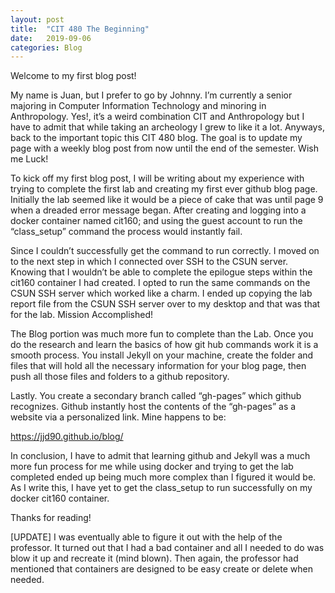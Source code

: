 ```yaml
---
layout: post
title:  "CIT 480 The Beginning"
date:   2019-09-06 
categories: Blog
---
```


Welcome to my first blog post!

My name is Juan, but I prefer to go by Johnny. I’m currently a senior majoring in Computer Information Technology and minoring in Anthropology. Yes!, it’s a weird combination CIT and Anthropology but I have to admit that while taking an archeology I grew to like it a lot. Anyways, back to the important topic this CIT 480 blog. The goal is to update my page with a weekly blog post from now until the end of the semester. Wish me Luck!

To kick off my first blog post, I will be writing about my experience with trying to complete the first lab and creating my first ever github blog page. Initially the lab seemed like it would be a piece of cake that was until page 9 when a dreaded error message began. After creating and logging into a docker container named cit160; and using the guest account to run the “class_setup” command the process would instantly fail.

Since I couldn’t successfully get the command to run correctly. I moved on to the next step in which I connected over SSH to the CSUN server.  Knowing that I wouldn’t be able to complete the epilogue steps within the cit160 container I had created. I opted to run the same commands on the CSUN SSH server which worked like a charm. I ended up copying the lab report file from the CSUN SSH server over to my desktop and that was that for the lab. Mission Accomplished!

The Blog portion was much more fun to complete than the Lab. Once you do the research and learn the basics of how git hub commands work it is a smooth process. You install Jekyll on your machine, create the folder and files that will hold all the necessary information for your blog page, then push all those files and folders to a github repository.

Lastly. You create a secondary branch called “gh-pages” which github recognizes. Github instantly host the contents of the “gh-pages” as a website via a personalized link. Mine happens to be:

https://jjd90.github.io/blog/

In conclusion, I have to admit that learning github and Jekyll was a much more fun process for me while using docker and trying to get the lab completed ended up being much more complex than I figured it would be. As I write this, I have yet to get the class_setup to run successfully on my docker cit160 container.

Thanks for reading!

[UPDATE]
 I was eventually able to figure it out with the help of the professor. It turned out that I had a bad container and all I needed to do was blow it up and recreate it (mind blown). Then again, the professor had mentioned that containers are designed to be easy create or delete when needed.

